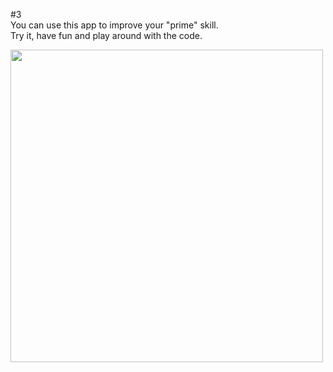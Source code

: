 #3
<br/>
You can use this app to improve your "prime" skill.<br/>
Try it, have fun and play around with the code.<br/>


<img src="https://user-images.githubusercontent.com/57795657/72079840-52c8d280-3304-11ea-8273-8e64a441d72b.png" width="500" height = "500">
